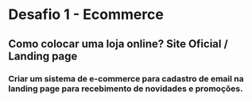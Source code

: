 # Desafio 1 - Ecommerce
## Como colocar uma loja online? Site Oficial / Landing page
### Criar um sistema de e-commerce para cadastro de email na landing page para recebimento de novidades e promoções.
